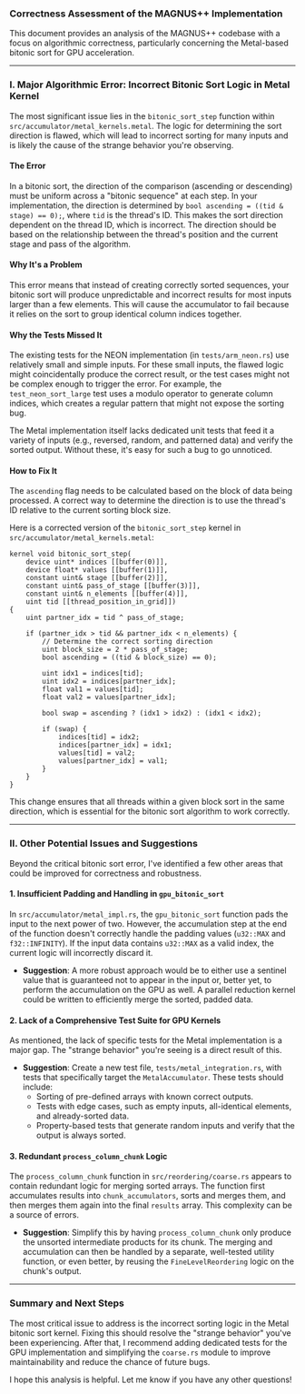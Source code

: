 ### Correctness Assessment of the MAGNUS++ Implementation

This document provides an analysis of the MAGNUS++ codebase with a focus on algorithmic correctness, particularly concerning the Metal-based bitonic sort for GPU acceleration.

-----

### Ⅰ. Major Algorithmic Error: Incorrect Bitonic Sort Logic in Metal Kernel

The most significant issue lies in the `bitonic_sort_step` function within `src/accumulator/metal_kernels.metal`. The logic for determining the sort direction is flawed, which will lead to incorrect sorting for many inputs and is likely the cause of the strange behavior you're observing.

#### The Error

In a bitonic sort, the direction of the comparison (ascending or descending) must be uniform across a "bitonic sequence" at each step. In your implementation, the direction is determined by `bool ascending = ((tid & stage) == 0);`, where `tid` is the thread's ID. This makes the sort direction dependent on the thread ID, which is incorrect. The direction should be based on the relationship between the thread's position and the current stage and pass of the algorithm.

#### Why It's a Problem

This error means that instead of creating correctly sorted sequences, your bitonic sort will produce unpredictable and incorrect results for most inputs larger than a few elements. This will cause the accumulator to fail because it relies on the sort to group identical column indices together.

#### Why the Tests Missed It

The existing tests for the NEON implementation (in `tests/arm_neon.rs`) use relatively small and simple inputs. For these small inputs, the flawed logic might coincidentally produce the correct result, or the test cases might not be complex enough to trigger the error. For example, the `test_neon_sort_large` test uses a modulo operator to generate column indices, which creates a regular pattern that might not expose the sorting bug.

The Metal implementation itself lacks dedicated unit tests that feed it a variety of inputs (e.g., reversed, random, and patterned data) and verify the sorted output. Without these, it's easy for such a bug to go unnoticed.

#### How to Fix It

The `ascending` flag needs to be calculated based on the block of data being processed. A correct way to determine the direction is to use the thread's ID relative to the current sorting block size.

Here is a corrected version of the `bitonic_sort_step` kernel in `src/accumulator/metal_kernels.metal`:

```metal
kernel void bitonic_sort_step(
    device uint* indices [[buffer(0)]],
    device float* values [[buffer(1)]],
    constant uint& stage [[buffer(2)]],
    constant uint& pass_of_stage [[buffer(3)]],
    constant uint& n_elements [[buffer(4)]],
    uint tid [[thread_position_in_grid]])
{
    uint partner_idx = tid ^ pass_of_stage;

    if (partner_idx > tid && partner_idx < n_elements) {
        // Determine the correct sorting direction
        uint block_size = 2 * pass_of_stage;
        bool ascending = ((tid & block_size) == 0);

        uint idx1 = indices[tid];
        uint idx2 = indices[partner_idx];
        float val1 = values[tid];
        float val2 = values[partner_idx];

        bool swap = ascending ? (idx1 > idx2) : (idx1 < idx2);

        if (swap) {
            indices[tid] = idx2;
            indices[partner_idx] = idx1;
            values[tid] = val2;
            values[partner_idx] = val1;
        }
    }
}
```

This change ensures that all threads within a given block sort in the same direction, which is essential for the bitonic sort algorithm to work correctly.

-----

### Ⅱ. Other Potential Issues and Suggestions

Beyond the critical bitonic sort error, I've identified a few other areas that could be improved for correctness and robustness.

#### 1\. Insufficient Padding and Handling in `gpu_bitonic_sort`

In `src/accumulator/metal_impl.rs`, the `gpu_bitonic_sort` function pads the input to the next power of two. However, the accumulation step at the end of the function doesn't correctly handle the padding values (`u32::MAX` and `f32::INFINITY`). If the input data contains `u32::MAX` as a valid index, the current logic will incorrectly discard it.

  * **Suggestion**: A more robust approach would be to either use a sentinel value that is guaranteed not to appear in the input or, better yet, to perform the accumulation on the GPU as well. A parallel reduction kernel could be written to efficiently merge the sorted, padded data.

#### 2\. Lack of a Comprehensive Test Suite for GPU Kernels

As mentioned, the lack of specific tests for the Metal implementation is a major gap. The "strange behavior" you're seeing is a direct result of this.

  * **Suggestion**: Create a new test file, `tests/metal_integration.rs`, with tests that specifically target the `MetalAccumulator`. These tests should include:
      * Sorting of pre-defined arrays with known correct outputs.
      * Tests with edge cases, such as empty inputs, all-identical elements, and already-sorted data.
      * Property-based tests that generate random inputs and verify that the output is always sorted.

#### 3\. Redundant `process_column_chunk` Logic

The `process_column_chunk` function in `src/reordering/coarse.rs` appears to contain redundant logic for merging sorted arrays. The function first accumulates results into `chunk_accumulators`, sorts and merges them, and then merges them again into the final `results` array. This complexity can be a source of errors.

  * **Suggestion**: Simplify this by having `process_column_chunk` only produce the unsorted intermediate products for its chunk. The merging and accumulation can then be handled by a separate, well-tested utility function, or even better, by reusing the `FineLevelReordering` logic on the chunk's output.

-----

### Summary and Next Steps

The most critical issue to address is the incorrect sorting logic in the Metal bitonic sort kernel. Fixing this should resolve the "strange behavior" you've been experiencing. After that, I recommend adding dedicated tests for the GPU implementation and simplifying the `coarse.rs` module to improve maintainability and reduce the chance of future bugs.

I hope this analysis is helpful. Let me know if you have any other questions\!